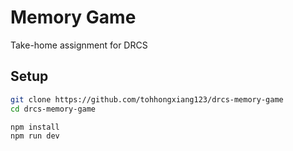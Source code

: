 # Memory Game

Take-home assignment for DRCS

## Setup

```sh
git clone https://github.com/tohhongxiang123/drcs-memory-game
cd drcs-memory-game

npm install
npm run dev
```
